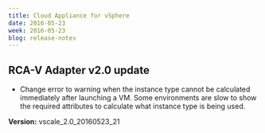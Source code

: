 ```yaml
---
title: Cloud Appliance for vSphere
date: 2016-05-23
week: 2016-05-23
blog: release-notes
---
```


## RCA-V Adapter v2.0 update

* Change error to warning when the instance type cannot be calculated immediately after launching a VM.  Some environments are slow to show the required attributes to calculate what instance type is being used.

**Version:** vscale_2.0_20160523_21
